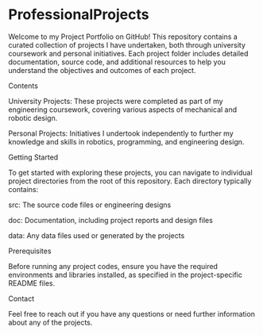 # ProfessionalProjects
Welcome to my Project Portfolio on GitHub! This repository contains a curated collection of projects I have undertaken, both through university coursework and personal initiatives. Each project folder includes detailed documentation, source code, and additional resources to help you understand the objectives and outcomes of each project.


Contents 

University Projects: These projects were completed as part of my engineering coursework, covering various aspects of mechanical and robotic design.

Personal Projects: Initiatives I undertook independently to further my knowledge and skills in robotics, programming, and engineering design.


Getting Started

To get started with exploring these projects, you can navigate to individual project directories from the root of this repository. Each directory typically contains:

src: The source code files or engineering designs

doc: Documentation, including project reports and design files

data: Any data files used or generated by the projects


Prerequisites

Before running any project codes, ensure you have the required environments and libraries installed, as specified in the project-specific README files.


Contact

Feel free to reach out if you have any questions or need further information about any of the projects.
